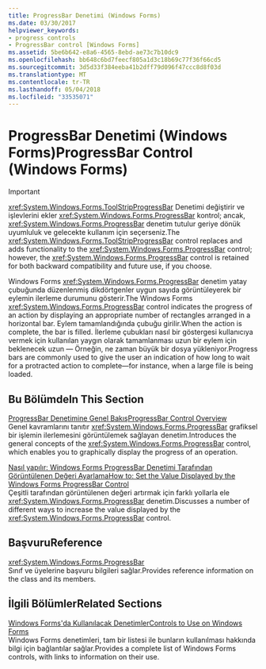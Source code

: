 ```yaml
---
title: ProgressBar Denetimi (Windows Forms)
ms.date: 03/30/2017
helpviewer_keywords:
- progress controls
- ProgressBar control [Windows Forms]
ms.assetid: 5be6b642-e8a6-4565-8ebd-ae73c7b10dc9
ms.openlocfilehash: bb648c6bd7feecf805a1d3c18b69c77f36f66cd5
ms.sourcegitcommit: 3d5d33f384eeba41b2dff79d096f47ccc8d8f03d
ms.translationtype: MT
ms.contentlocale: tr-TR
ms.lasthandoff: 05/04/2018
ms.locfileid: "33535071"
---
```

# <a name="progressbar-control-windows-forms"></a><span data-ttu-id="7c275-102">ProgressBar Denetimi (Windows Forms)</span><span class="sxs-lookup"><span data-stu-id="7c275-102">ProgressBar Control (Windows Forms)</span></span>
> [!IMPORTANT]
>  <span data-ttu-id="7c275-103"><xref:System.Windows.Forms.ToolStripProgressBar> Denetimi değiştirir ve işlevlerini ekler <xref:System.Windows.Forms.ProgressBar> kontrol; ancak, <xref:System.Windows.Forms.ProgressBar> denetim tutulur geriye dönük uyumluluk ve gelecekte kullanım için seçerseniz.</span><span class="sxs-lookup"><span data-stu-id="7c275-103">The <xref:System.Windows.Forms.ToolStripProgressBar> control replaces and adds functionality to the <xref:System.Windows.Forms.ProgressBar> control; however, the <xref:System.Windows.Forms.ProgressBar> control is retained for both backward compatibility and future use, if you choose.</span></span>  
  
 <span data-ttu-id="7c275-104">Windows Forms <xref:System.Windows.Forms.ProgressBar> denetim yatay çubuğunda düzenlenmiş dikdörtgenler uygun sayıda görüntüleyerek bir eylemin ilerleme durumunu gösterir.</span><span class="sxs-lookup"><span data-stu-id="7c275-104">The Windows Forms <xref:System.Windows.Forms.ProgressBar> control indicates the progress of an action by displaying an appropriate number of rectangles arranged in a horizontal bar.</span></span> <span data-ttu-id="7c275-105">Eylem tamamlandığında çubuğu girilir.</span><span class="sxs-lookup"><span data-stu-id="7c275-105">When the action is complete, the bar is filled.</span></span> <span data-ttu-id="7c275-106">İlerleme çubukları nasıl bir göstergesi kullanıcıya vermek için kullanılan yaygın olarak tamamlanması uzun bir eylem için beklenecek uzun — Örneğin, ne zaman büyük bir dosya yükleniyor.</span><span class="sxs-lookup"><span data-stu-id="7c275-106">Progress bars are commonly used to give the user an indication of how long to wait for a protracted action to complete—for instance, when a large file is being loaded.</span></span>  
  
## <a name="in-this-section"></a><span data-ttu-id="7c275-107">Bu Bölümde</span><span class="sxs-lookup"><span data-stu-id="7c275-107">In This Section</span></span>  
 [<span data-ttu-id="7c275-108">ProgressBar Denetimine Genel Bakış</span><span class="sxs-lookup"><span data-stu-id="7c275-108">ProgressBar Control Overview</span></span>](../../../../docs/framework/winforms/controls/progressbar-control-overview-windows-forms.md)  
 <span data-ttu-id="7c275-109">Genel kavramlarını tanıtır <xref:System.Windows.Forms.ProgressBar> grafiksel bir işlemin ilerlemesini görüntülemek sağlayan denetim.</span><span class="sxs-lookup"><span data-stu-id="7c275-109">Introduces the general concepts of the <xref:System.Windows.Forms.ProgressBar> control, which enables you to graphically display the progress of an operation.</span></span>  
  
 [<span data-ttu-id="7c275-110">Nasıl yapılır: Windows Forms ProgressBar Denetimi Tarafından Görüntülenen Değeri Ayarlama</span><span class="sxs-lookup"><span data-stu-id="7c275-110">How to: Set the Value Displayed by the Windows Forms ProgressBar Control</span></span>](../../../../docs/framework/winforms/controls/how-to-set-the-value-displayed-by-the-windows-forms-progressbar-control.md)  
 <span data-ttu-id="7c275-111">Çeşitli tarafından görüntülenen değeri artırmak için farklı yollarla ele <xref:System.Windows.Forms.ProgressBar> denetim.</span><span class="sxs-lookup"><span data-stu-id="7c275-111">Discusses a number of different ways to increase the value displayed by the <xref:System.Windows.Forms.ProgressBar> control.</span></span>  
  
## <a name="reference"></a><span data-ttu-id="7c275-112">Başvuru</span><span class="sxs-lookup"><span data-stu-id="7c275-112">Reference</span></span>  
 <xref:System.Windows.Forms.ProgressBar>  
 <span data-ttu-id="7c275-113">Sınıf ve üyelerine başvuru bilgileri sağlar.</span><span class="sxs-lookup"><span data-stu-id="7c275-113">Provides reference information on the class and its members.</span></span>  
  
## <a name="related-sections"></a><span data-ttu-id="7c275-114">İlgili Bölümler</span><span class="sxs-lookup"><span data-stu-id="7c275-114">Related Sections</span></span>  
 [<span data-ttu-id="7c275-115">Windows Forms'da Kullanılacak Denetimler</span><span class="sxs-lookup"><span data-stu-id="7c275-115">Controls to Use on Windows Forms</span></span>](../../../../docs/framework/winforms/controls/controls-to-use-on-windows-forms.md)  
 <span data-ttu-id="7c275-116">Windows Forms denetimleri, tam bir listesi ile bunların kullanılması hakkında bilgi için bağlantılar sağlar.</span><span class="sxs-lookup"><span data-stu-id="7c275-116">Provides a complete list of Windows Forms controls, with links to information on their use.</span></span>
